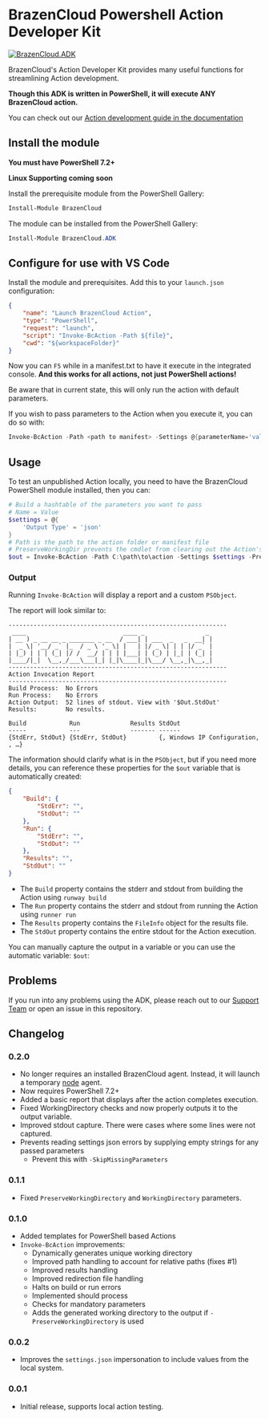 # BrazenCloud Powershell Action Developer Kit

[![BrazenCloud.ADK](https://img.shields.io/powershellgallery/v/BrazenCloud.ADK.svg?style=flat-square&label=BrazenCloud.ADK "BrazenCloud.ADK")](https://www.powershellgallery.com/packages/BrazenCloud.ADK/)

BrazenCloud's Action Developer Kit provides many useful functions for streamlining Action development.

**Though this ADK is written in PowerShell, it will execute ANY BrazenCloud action.**

You can check out our [Action development guide in the documentation](https://docs.runway.host/runway-documentation/action-developer-guides/overview)

## Install the module

**You must have PowerShell 7.2+**

**Linux Supporting coming soon**

Install the prerequisite module from the PowerShell Gallery:

```powershell
Install-Module BrazenCloud
```

The module can be installed from the PowerShell Gallery:

```powershell
Install-Module BrazenCloud.ADK
```

## Configure for use with VS Code

Install the module and prerequisites. Add this to your `launch.json` configuration:

```json
{
    "name": "Launch BrazenCloud Action",
    "type": "PowerShell",
    "request": "launch",
    "script": "Invoke-BcAction -Path ${file}",
    "cwd": "${workspaceFolder}"
}
```

Now you can `F5` while in a manifest.txt to have it execute in the integrated console. **And this works for all actions, not just PowerShell actions!**

Be aware that in current state, this will only run the action with default parameters.

If you wish to pass parameters to the Action when you execute it, you can do so with:

```powershell
Invoke-BcAction -Path <path to manifest> -Settings @{parameterName='value',parameter2='blah'}
```

## Usage

To test an unpublished Action locally, you need to have the BrazenCloud PowerShell module installed, then you can:

```powershell
# Build a hashtable of the parameters you want to pass
# Name = Value
$settings = @{
    'Output Type' = 'json'
}
# Path is the path to the action folder or manifest file
# PreserveWorkingDir prevents the cmdlet from clearing out the Action's working directory
$out = Invoke-BcAction -Path C:\path\to\action -Settings $settings -PreserveWorkingDir
```

### Output

Running `Invoke-BcAction` will display a report and a custom `PSObject`.

The report will look similar to:

```plaintext
-------------------------------------------------------------
 ____                           ____ _                 _
| __ ) _ __ __ _ _______ _ __  / ___| | ___  _   _  __| |
|  _ \| '__/ _` |_  / _ \ '_ \| |   | |/ _ \| | | |/ _` |
| |_) | | | (_| |/ /  __/ | | | |___| | (_) | |_| | (_| |
|____/|_|  \__,_/___\___|_| |_|\____|_|\___/ \__,_|\__,_|
-------------------------------------------------------------
Action Invocation Report
-------------------------------------------------------------
Build Process:  No Errors
Run Process:    No Errors
Action Output:  52 lines of stdout. View with '$Out.StdOut'
Results:        No results.

Build            Run              Results StdOut
-----            ---              ------- ------
{StdErr, StdOut} {StdErr, StdOut}         {, Windows IP Configuration, , …}
```

The information should clarify what is in the `PSObject`, but if you need more details, you can reference these properties for the `$out` variable that is automatically created:

```json
{
    "Build": {
        "StdErr": "",
        "StdOut": ""
    },
    "Run": {
        "StdErr": "",
        "StdOut": ""
    },
    "Results": "",
    "StdOut": ""
}
```

- The `Build` property contains the stderr and stdout from building the Action using `runway build`
- The `Run` property contains the stderr and stdout from running the Action using `runner run`
- The `Results` property contains the `FileInfo` object for the results file.
- The `StdOut` property contains the entire stdout for the Action execution.

You can manually capture the output in a variable or you can use the automatic variable: `$out`:

## Problems

If you run into any problems using the ADK, please reach out to our [Support Team](mailto:support@brazencloud.io) or open an issue in this repository.

## Changelog

### 0.2.0

- No longer requires an installed BrazenCloud agent. Instead, it will launch a temporary [node](https://docs.runway.host/runway-documentation/general-concepts/what-is-a-brazenagent#temporary-node-brazenagents) agent.
- Now requires PowerShell 7.2+
- Added a basic report that displays after the action completes execution.
- Fixed WorkingDirectory checks and now properly outputs it to the output variable.
- Improved stdout capture. There were cases where some lines were not captured.
- Prevents reading settings json errors by supplying empty strings for any passed parameters
  - Prevent this with `-SkipMissingParameters`

### 0.1.1

- Fixed `PreserveWorkingDirectory` and `WorkingDirectory` parameters.

### 0.1.0

- Added templates for PowerShell based Actions
- `Invoke-BcAction` improvements:
  - Dynamically generates unique working directory
  - Improved path handling to account for relative paths (fixes #1)
  - Improved results handling
  - Improved redirection file handling
  - Halts on build or run errors
  - Implemented should process
  - Checks for mandatory parameters
  - Adds the generated working directory to the output if `-PreserveWorkingDirectory` is used

### 0.0.2

- Improves the `settings.json` impersonation to include values from the local system.

### 0.0.1

- Initial release, supports local action testing.